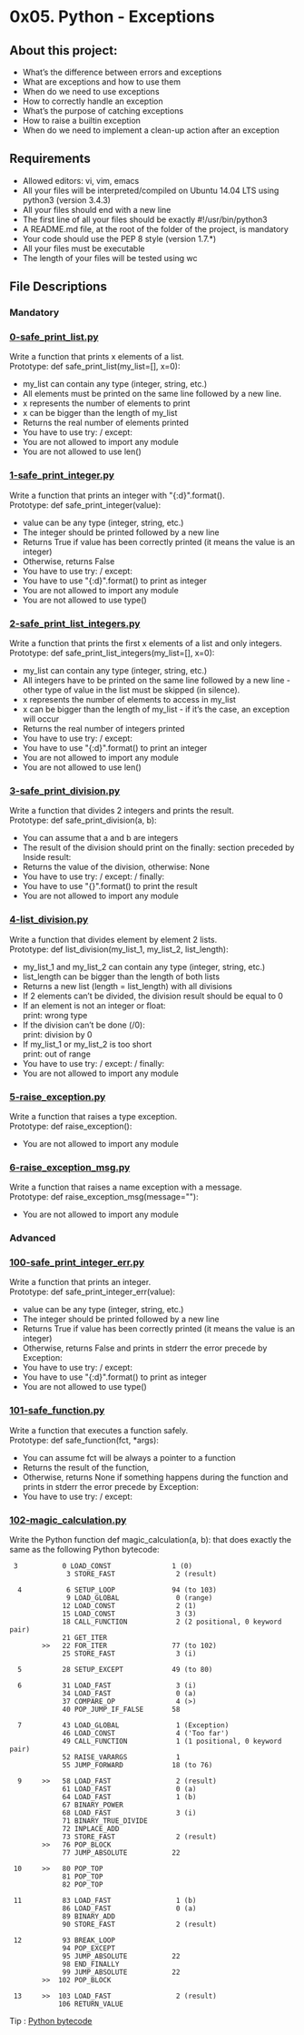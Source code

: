 # 0x05. Python - Exceptions

## About this project:
- What’s the difference between errors and exceptions
- What are exceptions and how to use them
- When do we need to use exceptions
- How to correctly handle an exception
- What’s the purpose of catching exceptions
- How to raise a builtin exception
- When do we need to implement a clean-up action after an exception

## Requirements
- Allowed editors: vi, vim, emacs
- All your files will be interpreted/compiled on Ubuntu 14.04 LTS using python3 (version 3.4.3)
- All your files should end with a new line
- The first line of all your files should be exactly #!/usr/bin/python3
- A README.md file, at the root of the folder of the project, is mandatory
- Your code should use the PEP 8 style (version 1.7.*)
- All your files must be executable
- The length of your files will be tested using wc

## File Descriptions

### Mandatory

### [0-safe_print_list.py](https://github.com/Valentinaga1/holbertonschool-higher_level_programming/tree/master/0x05-python-exceptions/0-safe_print_list.py "0-safe_print_list.py")
Write a function that prints x elements of a list.  
Prototype: def safe_print_list(my_list=[], x=0):  
- my_list can contain any type (integer, string, etc.)
- All elements must be printed on the same line followed by a new line.
- x represents the number of elements to print
- x can be bigger than the length of my_list
- Returns the real number of elements printed
- You have to use try: / except:
- You are not allowed to import any module
- You are not allowed to use len()

### [1-safe_print_integer.py](https://github.com/Valentinaga1/holbertonschool-higher_level_programming/tree/master/0x05-python-exceptions/1-safe_print_integer.py "1-safe_print_integer.py")
Write a function that prints an integer with "{:d}".format().  
Prototype: def safe_print_integer(value):  
- value can be any type (integer, string, etc.)
- The integer should be printed followed by a new line
- Returns True if value has been correctly printed (it means the value is an integer)
- Otherwise, returns False
- You have to use try: / except:
- You have to use "{:d}".format() to print as integer
- You are not allowed to import any module
- You are not allowed to use type()

### [2-safe_print_list_integers.py](https://github.com/Valentinaga1/holbertonschool-higher_level_programming/tree/master/0x05-python-exceptions/2-safe_print_list_integers.py "2-safe_print_list_integers.py")
Write a function that prints the first x elements of a list and only integers.  
Prototype: def safe_print_list_integers(my_list=[], x=0):  
- my_list can contain any type (integer, string, etc.)
- All integers have to be printed on the same line followed by a new line - other type of value in the list must be skipped (in silence).
- x represents the number of elements to access in my_list
- x can be bigger than the length of my_list - if it’s the case, an exception will occur
- Returns the real number of integers printed
- You have to use try: / except:
- You have to use "{:d}".format() to print an integer
- You are not allowed to import any module
- You are not allowed to use len()

### [3-safe_print_division.py](https://github.com/Valentinaga1/holbertonschool-higher_level_programming/tree/master/0x05-python-exceptions/3-safe_print_division.py "3-safe_print_division.py")
Write a function that divides 2 integers and prints the result.  
Prototype: def safe_print_division(a, b):  
- You can assume that a and b are integers
- The result of the division should print on the finally: section preceded by Inside result:
- Returns the value of the division, otherwise: None
- You have to use try: / except: / finally:
- You have to use "{}".format() to print the result
- You are not allowed to import any module

### [4-list_division.py](https://github.com/Valentinaga1/holbertonschool-higher_level_programming/tree/master/0x05-python-exceptions/4-list_division.py "4-list_division.py")
Write a function that divides element by element 2 lists.  
Prototype: def list_division(my_list_1, my_list_2, list_length):  
- my_list_1 and my_list_2 can contain any type (integer, string, etc.)
- list_length can be bigger than the length of both lists
- Returns a new list (length = list_length) with all divisions
- If 2 elements can’t be divided, the division result should be equal to 0
- If an element is not an integer or float:  
print: wrong type  
- If the division can’t be done (/0):  
print: division by 0  
- If my_list_1 or my_list_2 is too short  
print: out of range  
- You have to use try: / except: / finally:
- You are not allowed to import any module

### [5-raise_exception.py](https://github.com/Valentinaga1/holbertonschool-higher_level_programming/tree/master/0x05-python-exceptions/5-raise_exception.py "5-raise_exception.py")
Write a function that raises a type exception.  
Prototype: def raise_exception():
- You are not allowed to import any module

### [6-raise_exception_msg.py](https://github.com/Valentinaga1/holbertonschool-higher_level_programming/tree/master/0x05-python-exceptions/6-raise_exception_msg.py "6-raise_exception_msg.py")
Write a function that raises a name exception with a message.  
Prototype: def raise_exception_msg(message=""):
- You are not allowed to import any module

### Advanced

### [100-safe_print_integer_err.py](https://github.com/Valentinaga1/holbertonschool-higher_level_programming/tree/master/0x05-python-exceptions/100-safe_print_integer_err.py "100-safe_print_integer_err.py")
Write a function that prints an integer.  
Prototype: def safe_print_integer_err(value):  
- value can be any type (integer, string, etc.)
- The integer should be printed followed by a new line
- Returns True if value has been correctly printed (it means the value is an integer)
- Otherwise, returns False and prints in stderr the error precede by Exception:
- You have to use try: / except:
- You have to use "{:d}".format() to print as integer
- You are not allowed to use type()

### [101-safe_function.py](https://github.com/Valentinaga1/holbertonschool-higher_level_programming/tree/master/0x05-python-exceptions/101-safe_function.py "101-safe_function.py")
Write a function that executes a function safely.  
Prototype: def safe_function(fct, *args):  
- You can assume fct will be always a pointer to a function
- Returns the result of the function,
- Otherwise, returns None if something happens during the function and prints in stderr the error precede by Exception:
- You have to use try: / except:

### [102-magic_calculation.py](https://github.com/Valentinaga1/holbertonschool-higher_level_programming/tree/master/0x05-python-exceptions/102-magic_calculation.py "102-magic_calculation.py")
Write the Python function def magic_calculation(a, b): that does exactly the same as the following Python bytecode:

```
 3           0 LOAD_CONST               1 (0)
              3 STORE_FAST               2 (result)

  4           6 SETUP_LOOP              94 (to 103)
              9 LOAD_GLOBAL              0 (range)
             12 LOAD_CONST               2 (1)
             15 LOAD_CONST               3 (3)
             18 CALL_FUNCTION            2 (2 positional, 0 keyword pair)
             21 GET_ITER
        >>   22 FOR_ITER                77 (to 102)
             25 STORE_FAST               3 (i)

  5          28 SETUP_EXCEPT            49 (to 80)

  6          31 LOAD_FAST                3 (i)
             34 LOAD_FAST                0 (a)
             37 COMPARE_OP               4 (>)
             40 POP_JUMP_IF_FALSE       58

  7          43 LOAD_GLOBAL              1 (Exception)
             46 LOAD_CONST               4 ('Too far')
             49 CALL_FUNCTION            1 (1 positional, 0 keyword pair)
             52 RAISE_VARARGS            1
             55 JUMP_FORWARD            18 (to 76)

  9     >>   58 LOAD_FAST                2 (result)
             61 LOAD_FAST                0 (a)
             64 LOAD_FAST                1 (b)
             67 BINARY_POWER
             68 LOAD_FAST                3 (i)
             71 BINARY_TRUE_DIVIDE
             72 INPLACE_ADD
             73 STORE_FAST               2 (result)
        >>   76 POP_BLOCK
             77 JUMP_ABSOLUTE           22

 10     >>   80 POP_TOP
             81 POP_TOP
             82 POP_TOP

 11          83 LOAD_FAST                1 (b)
             86 LOAD_FAST                0 (a)
             89 BINARY_ADD
             90 STORE_FAST               2 (result)

 12          93 BREAK_LOOP
             94 POP_EXCEPT
             95 JUMP_ABSOLUTE           22
             98 END_FINALLY
             99 JUMP_ABSOLUTE           22
        >>  102 POP_BLOCK

 13     >>  103 LOAD_FAST                2 (result)
            106 RETURN_VALUE
```  
Tip : [Python bytecode](https://docs.python.org/3.4/library/dis.html)